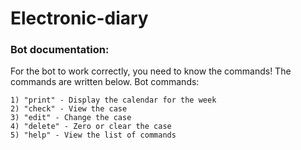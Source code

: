 # Electronic-diary

### Bot documentation:
For the bot to work correctly, you need to know the commands! The commands are written below.
Bot commands:

    1) "print" - Display the calendar for the week
    2) "check" - View the case
    3) "edit" - Change the case
    4) "delete" - Zero or clear the case
    5) "help" - View the list of commands
